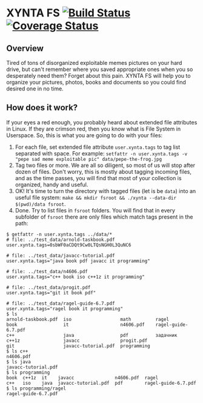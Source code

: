 # XYNTA FS [![Build Status](https://travis-ci.org/hirthwork/xyntafs.png)](https://travis-ci.org/hirthwork/xyntafs) [![Coverage Status](https://coveralls.io/repos/github/hirthwork/xyntafs/badge.svg)](https://coveralls.io/github/hirthwork/xyntafs)
## Overview
Tired of tons of disorganized exploitable memes pictures on your hard drive, but can't remember where you saved appropriate ones when you so desperately need them? Forget about this pain. XYNTA FS will help you to organize your pictures, photos, books and documents so you could find desired one in no time.
## How does it work?
If your eyes a red enough, you probably heard about extended file attributes in Linux. If they are crimson red, then you know what is File System in Userspace. So, this is what you are going to do with your files:

1. For each file, set extended file attribute `user.xynta.tags` to tag list separated with space. For example: `setfattr -n user.xynta.tags -v "pepe sad meme exploitable pic" data/pepe-the-frog.jpg`
2. Tag two files or more. We are all so diligent, so most of us will stop after dozen of files. Don't worry, this is mostly about tagging incoming files, and as the time passes, you will find that most of your collection is organized, handy and useful.
3. OK! It's time to turn the directory with tagged files (let is be `data`) into an useful file system: `make && mkdir fsroot && ./xynta --data-dir $(pwd)/data fsroot`.
4. Done. Try to list files in `fsroot` folders. You will find that in every subfolder of `fsroot` there are only files which match tags present in the path:
```
$ getfattr -n user.xynta.tags ../data/*
# file: ../test_data/arnold-taskbook.pdf
user.xynta.tags=0sbWF0aCDQt9Cw0LTQsNGH0L3QuNC6

# file: ../test_data/javacc-tutorial.pdf
user.xynta.tags="java book pdf javacc it programming"

# file: ../test_data/n4606.pdf
user.xynta.tags="c++ book iso c++1z it programming"

# file: ../test_data/progit.pdf
user.xynta.tags="git it book pdf"

# file: ../test_data/ragel-guide-6.7.pdf
user.xynta.tags="ragel book it programming"
$ ls
arnold-taskbook.pdf  iso                  math         ragel
book                 it                   n4606.pdf    ragel-guide-6.7.pdf
c++                  java                 pdf          задачник
c++1z                javacc               progit.pdf
git                  javacc-tutorial.pdf  programming
$ ls c++
n4606.pdf
$ ls java
javacc-tutorial.pdf
$ ls programming
book  c++1z  it    javacc               n4606.pdf  ragel
c++   iso    java  javacc-tutorial.pdf  pdf        ragel-guide-6.7.pdf
$ ls programming/ragel
ragel-guide-6.7.pdf
```
